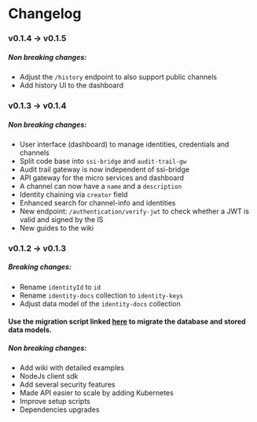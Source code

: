 # Changelog

### v0.1.4 -> v0.1.5

##### Non breaking changes:

- Adjust the `/history` endpoint to also support public channels
- Add history UI to the dashboard

### v0.1.3 -> v0.1.4

##### Non breaking changes:

- User interface (dashboard) to manage identities, credentials and channels
- Split code base into `ssi-bridge` and `audit-trail-gw`
- Audit trail gateway is now independent of ssi-bridge
- API gateway for the micro services and dashboard
- A channel can now have a `name` and a `description`
- Identity chaining via `creator` field
- Enhanced search for channel-info and identities
- New endpoint: `/authentication/verify-jwt` to check whether a JWT is valid and signed by the IS
- New guides to the wiki

### v0.1.2 -> v0.1.3

##### Breaking changes:
- Rename `identityId` to `id`
- Rename `identity-docs` collection to `identity-keys`
- Adjust data model of the `identity-docs` collection
 
#### __Use the migration script linked [here](./MIGRATION.md) to migrate the database and stored data models.__

##### Non breaking changes:
- Add wiki with detailed examples
- NodeJs client sdk
- Add several security features
- Made API easier to scale by adding Kubernetes
- Improve setup scripts
- Dependencies upgrades

